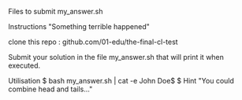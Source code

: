 Files to submit
my_answer.sh

Instructions
"Something terrible happened"

clone this repo : github.com/01-edu/the-final-cl-test

Submit your solution in the file my_answer.sh that will print it when executed.

Utilisation
$ bash my_answer.sh | cat -e
John Doe$
$
Hint
"You could combine head and tails..."